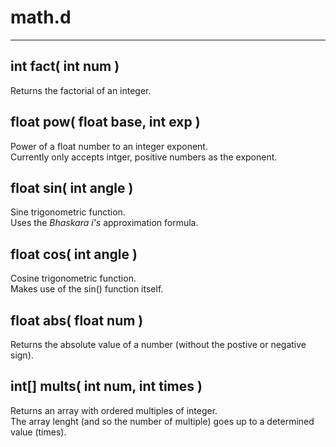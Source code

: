 # math.d  

---

## int fact( int num )  
Returns the factorial of an integer.  

## float pow( float base, int exp )  
Power of a float number to an integer exponent.  
Currently only accepts intger, positive numbers as the exponent.  

## float sin( int angle )  
Sine trigonometric function.  
Uses the _Bhaskara i's_ approximation formula.  

## float cos( int angle )
Cosine trigonometric function.  
Makes use of the sin() function itself.  

## float abs( float num )
Returns the absolute value of a number (without the postive or negative sign).

## int[] mults( int num, int times )  
Returns an array with ordered multiples of integer.  
The array lenght (and so the number of multiple) goes up to a determined value (times).